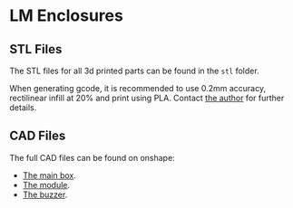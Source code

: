 # LM Enclosures

## STL Files
The STL files for all 3d printed parts can be found in the `stl` folder.

When generating gcode, it is recommended to use 0.2mm accuracy, rectilinear infill at 20% and print using PLA. Contact [the author](https://github.com/jonathanvanschenck/)
for further details.

## CAD Files
The full CAD files can be found on onshape:
  - [The main box](https://cad.onshape.com/documents/543b25c417126967cb08de50/v/1616035887736616c0c97bd4/e/729fc64504c2a798e70d9855).
  - [The module](https://cad.onshape.com/documents/a71d7e6c5d369e82da67ce55/v/a1a71b7b6bb9f6b15cbdba2f/e/51fbe87dbc7215f3dbb1e72c).
  - [The buzzer](https://cad.onshape.com/documents/ae15b26b36866f818856aa81/v/32e045b61a695683214ad08a/e/bc0795f8a4b93d0645d7fd54).
